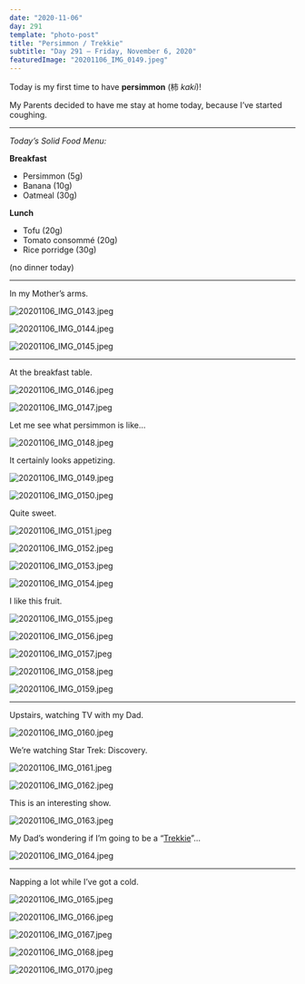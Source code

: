 ```yaml
---
date: "2020-11-06"
day: 291
template: "photo-post"
title: "Persimmon / Trekkie"
subtitle: "Day 291 – Friday, November 6, 2020"
featuredImage: "20201106_IMG_0149.jpeg"
---
```


Today is my first time to have **persimmon** (柿 *kaki*)!

My Parents decided to have me stay at home today, because I’ve started coughing.

<hr />

_Today’s Solid Food Menu:_

**Breakfast**

- Persimmon (5g)
- Banana (10g)
- Oatmeal (30g)

**Lunch**

- Tofu (20g)
- Tomato consommé (20g)
- Rice porridge (30g)

(no dinner today)

<hr />

In my Mother’s arms.

![20201106_IMG_0143.jpeg](20201106_IMG_0143.jpeg)

![20201106_IMG_0144.jpeg](20201106_IMG_0144.jpeg)

![20201106_IMG_0145.jpeg](20201106_IMG_0145.jpeg)

<hr />

At the breakfast table.

![20201106_IMG_0146.jpeg](20201106_IMG_0146.jpeg)

![20201106_IMG_0147.jpeg](20201106_IMG_0147.jpeg)

Let me see what persimmon is like…

![20201106_IMG_0148.jpeg](20201106_IMG_0148.jpeg)

It certainly looks appetizing.

![20201106_IMG_0149.jpeg](20201106_IMG_0149.jpeg)

![20201106_IMG_0150.jpeg](20201106_IMG_0150.jpeg)

Quite sweet.

![20201106_IMG_0151.jpeg](20201106_IMG_0151.jpeg)

![20201106_IMG_0152.jpeg](20201106_IMG_0152.jpeg)

![20201106_IMG_0153.jpeg](20201106_IMG_0153.jpeg)

![20201106_IMG_0154.jpeg](20201106_IMG_0154.jpeg)

I like this fruit.

![20201106_IMG_0155.jpeg](20201106_IMG_0155.jpeg)

![20201106_IMG_0156.jpeg](20201106_IMG_0156.jpeg)

![20201106_IMG_0157.jpeg](20201106_IMG_0157.jpeg)

![20201106_IMG_0158.jpeg](20201106_IMG_0158.jpeg)

![20201106_IMG_0159.jpeg](20201106_IMG_0159.jpeg)

<hr />

Upstairs, watching TV with my Dad.

![20201106_IMG_0160.jpeg](20201106_IMG_0160.jpeg)

We’re watching Star Trek: Discovery.

![20201106_IMG_0161.jpeg](20201106_IMG_0161.jpeg)

![20201106_IMG_0162.jpeg](20201106_IMG_0162.jpeg)

This is an interesting show.

![20201106_IMG_0163.jpeg](20201106_IMG_0163.jpeg)

My Dad’s wondering if I’m going to be a “<a href="https://en.wikipedia.org/wiki/Trekkie">Trekkie</a>”…

![20201106_IMG_0164.jpeg](20201106_IMG_0164.jpeg)

<hr />

Napping a lot while I’ve got a cold.

![20201106_IMG_0165.jpeg](20201106_IMG_0165.jpeg)

![20201106_IMG_0166.jpeg](20201106_IMG_0166.jpeg)

![20201106_IMG_0167.jpeg](20201106_IMG_0167.jpeg)

![20201106_IMG_0168.jpeg](20201106_IMG_0168.jpeg)

![20201106_IMG_0170.jpeg](20201106_IMG_0170.jpeg)
